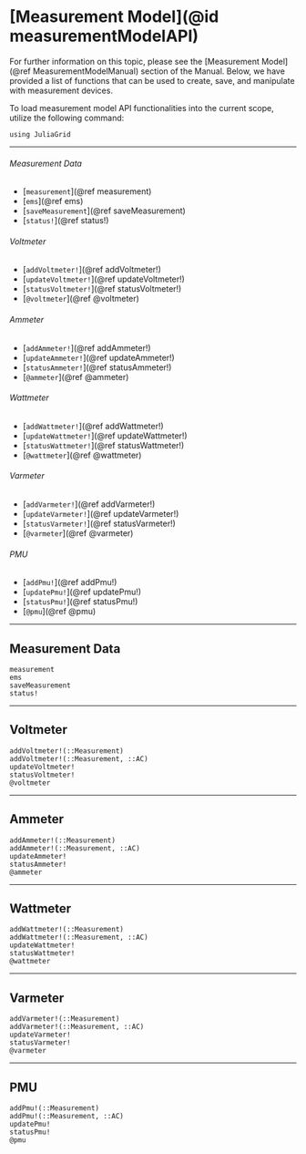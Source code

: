 # [Measurement Model](@id measurementModelAPI)
For further information on this topic, please see the [Measurement Model](@ref MeasurementModelManual) section of the Manual. Below, we have provided a list of functions that can be used to create, save, and manipulate with measurement devices.

To load measurement model API functionalities into the current scope, utilize the following command:
```@example LoadApi
using JuliaGrid
```

---

###### Measurement Data
* [`measurement`](@ref measurement)
* [`ems`](@ref ems)
* [`saveMeasurement`](@ref saveMeasurement)
* [`status!`](@ref status!)

###### Voltmeter
* [`addVoltmeter!`](@ref addVoltmeter!)
* [`updateVoltmeter!`](@ref updateVoltmeter!)
* [`statusVoltmeter!`](@ref statusVoltmeter!)
* [`@voltmeter`](@ref @voltmeter)

###### Ammeter
* [`addAmmeter!`](@ref addAmmeter!)
* [`updateAmmeter!`](@ref updateAmmeter!)
* [`statusAmmeter!`](@ref statusAmmeter!)
* [`@ammeter`](@ref @ammeter)

###### Wattmeter
* [`addWattmeter!`](@ref addWattmeter!)
* [`updateWattmeter!`](@ref updateWattmeter!)
* [`statusWattmeter!`](@ref statusWattmeter!)
* [`@wattmeter`](@ref @wattmeter)

###### Varmeter
* [`addVarmeter!`](@ref addVarmeter!)
* [`updateVarmeter!`](@ref updateVarmeter!)
* [`statusVarmeter!`](@ref statusVarmeter!)
* [`@varmeter`](@ref @varmeter)

###### PMU
* [`addPmu!`](@ref addPmu!)
* [`updatePmu!`](@ref updatePmu!)
* [`statusPmu!`](@ref statusPmu!)
* [`@pmu`](@ref @pmu)

---

## Measurement Data
```@docs
measurement
ems
saveMeasurement
status!
```

---

## Voltmeter
```@docs
addVoltmeter!(::Measurement)
addVoltmeter!(::Measurement, ::AC)
updateVoltmeter!
statusVoltmeter!
@voltmeter
```

---

## Ammeter
```@docs
addAmmeter!(::Measurement)
addAmmeter!(::Measurement, ::AC)
updateAmmeter!
statusAmmeter!
@ammeter
```

---

## Wattmeter
```@docs
addWattmeter!(::Measurement)
addWattmeter!(::Measurement, ::AC)
updateWattmeter!
statusWattmeter!
@wattmeter
```

---

## Varmeter
```@docs
addVarmeter!(::Measurement)
addVarmeter!(::Measurement, ::AC)
updateVarmeter!
statusVarmeter!
@varmeter
```

---

## PMU
```@docs
addPmu!(::Measurement)
addPmu!(::Measurement, ::AC)
updatePmu!
statusPmu!
@pmu
```
